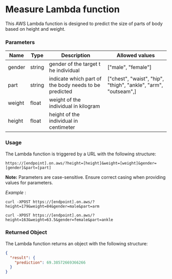 
# Measure Lambda function

This AWS Lambda function is designed to predict the size of parts of body based on height and weight.

### Parameters


| Name  | Type | Description | Allowed values | 
| ------------- | ------------- | ------------- | ------------- |
| gender  | string  | gender of the target t he individual | ["male", "female"] |
| part  | string  | indicate which part of the body needs to be predicted | ["chest", "waist", "hip", "thigh", "ankle", "arm", "outseam",] |
| weight  | float  |weight of the individual in kilogram| |
| height  | float  |height of the individual in centimeter | |


### Usage 

The Lambda function is triggered by a URL with the following structure:

`https://[endpoint].on.aws/?height=[height]&weight=[weight]&gender=[gender]&part=[part]`

**Note:** Parameters are case-sensitive. Ensure correct casing when providing values for parameters.

*Example* : 

`curl -XPOST https://[endpoint].on.aws/?height=179&weight=84&gender=male&part=arm`

`curl -XPOST https://[endpoint].on.aws/?height=163&weight=63.5&gender=female&part=ankle`

### Returned Object

The Lambda function returns an object with the following structure:

```json
{
  "result": {
    "prediction": 69.38572669366266
  }
}
```


